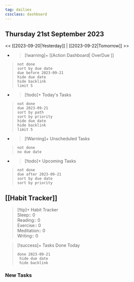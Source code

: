 ```yaml
---
tag: dailies
cssclass: dashboard
---
```

## Thursday 21st September 2023

<< [[2023-09-20|Yesterday]] | [[2023-09-22|Tomorrow]] >>

- > [!warning]+ [[Action Dashboard| OverDue ]]
> ```tasks
> not done
> sort by due date
> due before 2023-09-21
> hide due date
> hide backlink
> limit 5
> ```

- > [!todo]+ Today's Tasks
> ```tasks
> not done
> due 2023-09-21
> sort by path
> sort by priority
> hide due date
> hide backlink
> limit 5
> ```

- > [!Warning]+ Unscheduled Tasks  
 > ```tasks  
 > not done  
 > no due date

- > [!todo]+ Upcoming Tasks
> ```tasks  
> not done  
> due after 2023-09-21  
> sort by due date
> sort by priority  

## [[Habit Tracker]]
> [!tip]+ Habit Tracker  
> Sleep:: 0  
> Reading:: 0  
> Exercise:: 0  
> Meditation:: 0  
> Writing:: 0


> [!success]+ Tasks Done Today
> ```tasks 
> done 2023-09-21
>  hide due date
>  hide backlink
### New Tasks

